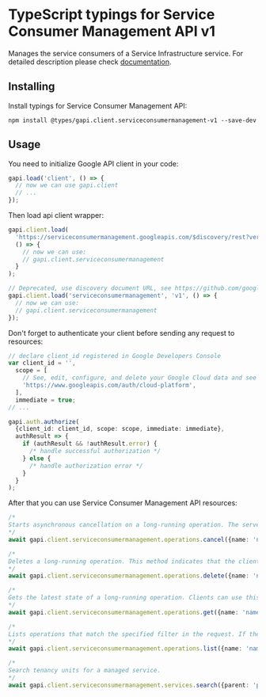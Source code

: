 # TypeScript typings for Service Consumer Management API v1

Manages the service consumers of a Service Infrastructure service.
For detailed description please check [documentation](https://cloud.google.com/service-consumer-management/docs/overview).

## Installing

Install typings for Service Consumer Management API:

```
npm install @types/gapi.client.serviceconsumermanagement-v1 --save-dev
```

## Usage

You need to initialize Google API client in your code:

```typescript
gapi.load('client', () => {
  // now we can use gapi.client
  // ...
});
```

Then load api client wrapper:

```typescript
gapi.client.load(
  'https://serviceconsumermanagement.googleapis.com/$discovery/rest?version=v1',
  () => {
    // now we can use:
    // gapi.client.serviceconsumermanagement
  }
);
```

```typescript
// Deprecated, use discovery document URL, see https://github.com/google/google-api-javascript-client/blob/master/docs/reference.md#----gapiclientloadname----version----callback--
gapi.client.load('serviceconsumermanagement', 'v1', () => {
  // now we can use:
  // gapi.client.serviceconsumermanagement
});
```

Don't forget to authenticate your client before sending any request to resources:

```typescript
// declare client_id registered in Google Developers Console
var client_id = '',
  scope = [
    // See, edit, configure, and delete your Google Cloud data and see the email address for your Google Account.
    'https://www.googleapis.com/auth/cloud-platform',
  ],
  immediate = true;
// ...

gapi.auth.authorize(
  {client_id: client_id, scope: scope, immediate: immediate},
  authResult => {
    if (authResult && !authResult.error) {
      /* handle successful authorization */
    } else {
      /* handle authorization error */
    }
  }
);
```

After that you can use Service Consumer Management API resources: <!-- TODO: make this work for multiple namespaces -->

```typescript
/*
Starts asynchronous cancellation on a long-running operation. The server makes a best effort to cancel the operation, but success is not guaranteed. If the server doesn't support this method, it returns `google.rpc.Code.UNIMPLEMENTED`. Clients can use Operations.GetOperation or other methods to check whether the cancellation succeeded or whether the operation completed despite cancellation. On successful cancellation, the operation is not deleted; instead, it becomes an operation with an Operation.error value with a google.rpc.Status.code of 1, corresponding to `Code.CANCELLED`.
*/
await gapi.client.serviceconsumermanagement.operations.cancel({name: 'name'});

/*
Deletes a long-running operation. This method indicates that the client is no longer interested in the operation result. It does not cancel the operation. If the server doesn't support this method, it returns `google.rpc.Code.UNIMPLEMENTED`.
*/
await gapi.client.serviceconsumermanagement.operations.delete({name: 'name'});

/*
Gets the latest state of a long-running operation. Clients can use this method to poll the operation result at intervals as recommended by the API service.
*/
await gapi.client.serviceconsumermanagement.operations.get({name: 'name'});

/*
Lists operations that match the specified filter in the request. If the server doesn't support this method, it returns `UNIMPLEMENTED`.
*/
await gapi.client.serviceconsumermanagement.operations.list({name: 'name'});

/*
Search tenancy units for a managed service.
*/
await gapi.client.serviceconsumermanagement.services.search({parent: 'parent'});
```
